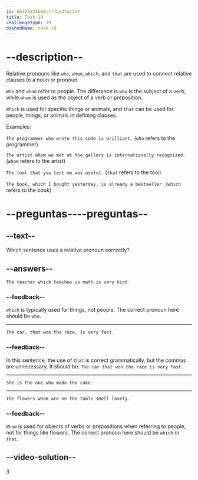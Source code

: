 ```yaml
---
id: 66325225b08cff7be37ac2e7
title: Task 19
challengeType: 19
dashedName: task-19
---
```


# --description--

Relative pronouns like `who`, `whom`, `which`, and `that` are used to connect relative clauses to a noun or pronoun.

`Who` and `whom` refer to people. The difference is `who` is the subject of a verb, while `whom` is used as the object of a verb or preposition.

`Which` is used for specific things or animals, and `that` can be used for people, things, or animals in defining clauses.

Examples:

`The programmer who wrote this code is brilliant.` (`who` refers to the programmer)

`The artist whom we met at the gallery is internationally recognized.` (`whom` refers to the artist)

`The tool that you lent me was useful.` (`that` refers to the tool)

`The book, which I bought yesterday, is already a bestseller.` (`which` refers to the book)

# --preguntas----preguntas--

## --text--

Which sentence uses a relative pronoun correctly?

## --answers--

`The teacher which teaches us math is very kind.`

### --feedback--

`which` is typically used for things, not people. The correct pronoun here should be `who`.

---

`The car, that won the race, is very fast.`

### --feedback--

In this sentence, the use of `that` is correct grammatically, but the commas are unnecessary. It should be: `The car that won the race is very fast.`

---

`She is the one who made the cake.`

---

`The flowers whom are on the table smell lovely.`

### --feedback--

`Whom` is used for objects of verbs or prepositions when referring to people, not for things like flowers. The correct pronoun here should be `which` or `that`.

## --video-solution--

3
